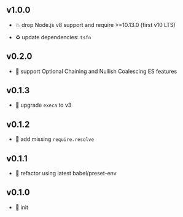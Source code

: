 ## v1.0.0

* 💥 drop Node.js v8 support and require >=10.13.0 (first v10 LTS)

* ♻️ update dependencies: `tsfn`

## v0.2.0

* 🌱 support Optional Chaining and Nullish Coalescing ES features

## v0.1.3

* 🐞 upgrade `execa` to v3

## v0.1.2

* 🐞 add missing `require.resolve`

## v0.1.1

* 🐞 refactor using latest babel/preset-env

## v0.1.0

* 🐣 init
